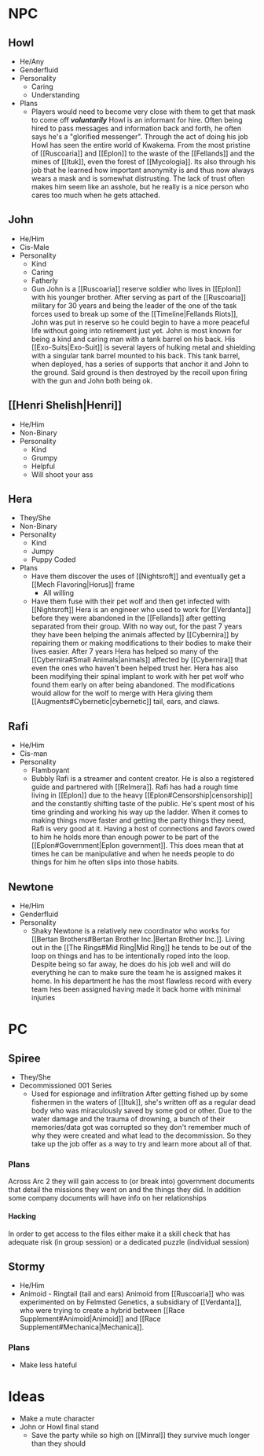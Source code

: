 # NPC
## Howl
- He/Any 
- Genderfluid
- Personality
	- Caring
	- Understanding
- Plans
	- Players would need to become very close with them to get that mask to come off ***voluntarily***
Howl is an informant for hire. Often being hired to pass messages and information back and forth, he often says he's a "glorified messenger". Through the act of doing his job Howl has seen the entire world of Kwakema. From the most pristine of [[Ruscoaria]] and [[Eplon]] to the waste of the [[Fellands]] and the mines of [[Ituk]], even the forest of [[Mycologia]]. Its also through his job that he learned how important anonymity is and thus now always wears a mask and is somewhat distrusting. The lack of trust often makes him seem like an asshole, but he really is a nice person who cares too much when he gets attached.
## John
- He/Him
- Cis-Male
- Personality
	- Kind
	- Caring
	- Fatherly
	- Gun
John is a [[Ruscoaria]] reserve soldier who lives in [[Eplon]] with his younger brother. After serving as part of the [[Ruscoaria]] military for 30 years and being the leader of the one of the task forces used to break up some of the [[Timeline|Fellands Riots]], John was put in reserve so he could begin to have a more peaceful life without going into retirement just yet.
John is most known for being a kind and caring man with a tank barrel on his back. His [[Exo-Suits|Exo-Suit]] is several layers of hulking metal and shielding with a singular tank barrel mounted to his back. This tank barrel, when deployed, has a series of supports that anchor it and John to the ground. Said ground is then destroyed by the recoil upon firing with the gun and John both being ok.
## [[Henri Shelish|Henri]]
- He/Him
- Non-Binary
- Personality
	- Kind
	- Grumpy
	- Helpful
	- Will shoot your ass
## Hera
- They/She
- Non-Binary
- Personality
	- Kind
	- Jumpy
	- Puppy Coded
- Plans
	- Have them discover the uses of [[Nightsroft]] and eventually get a [[Mech Flavoring|Horus]] frame
		- All willing
	- Have them fuse with their pet wolf and then get infected with [[Nightsroft]]
Hera is an engineer who used to work for [[Verdanta]] before they were abandoned in the [[Fellands]] after getting separated from their group. With no way out, for the past 7 years they have been helping the animals affected by [[Cybernira]] by repairing them or making modifications to their bodies to make their lives easier. After 7 years Hera has helped so many of the [[Cybernira#Small Animals|animals]] affected by [[Cybernira]] that even the ones who haven't been helped trust her.
Hera has also been modifying their spinal implant to work with her pet wolf who found them early on after being abandoned. The modifications would allow for the wolf to merge with Hera giving them [[Augments#Cybernetic|cybernetic]] tail, ears, and claws.
## Rafi
- He/Him
- Cis-man
- Personality
	- Flamboyant
	- Bubbly
Rafi is a streamer and content creator. He is also a registered guide and partnered with [[Relmera]]. Rafi has had a rough time living in [[Eplon]] due to the heavy [[Eplon#Censorship|censorship]] and the constantly shifting taste of the public. He's spent most of his time grinding and working his way up the ladder. 
When it comes to making things move faster and getting the party things they need, Rafi is very good at it. Having a host of connections and favors owed to him he holds more than enough power to be part of the [[Eplon#Government|Eplon government]]. This does mean that at times he can be manipulative and when he needs people to do things for him he often slips into those habits.
## Newtone
- He/Him
- Genderfluid
- Personality
	- Shaky
Newtone is a relatively new coordinator who works for [[Bertan Brothers#Bertan Brother Inc.|Bertan Brother Inc.]]. Living out in the [[The Rings#Mid Ring|Mid Ring]] he tends to be out of the loop on things and has to be intentionally roped into the loop. Despite being so far away, he does do his job well and will do everything he can to make sure the team he is assigned makes it home. In his department he has the most flawless record with every team hes been assigned having made it back home with minimal injuries
# PC
## Spiree
- They/She
- Decommissioned 001 Series
	- Used for espionage and infiltration
After getting fished up by some fishermen in the waters of [[Ituk]], she's written off as a regular dead body who was miraculously saved by some god or other. Due to the water damage and the trauma of drowning, a bunch of their memories/data got was corrupted so they don't remember much of why they were created and what lead to the decommission. So they take up the job offer as a way to try and learn more about all of that.
### Plans
Across Arc 2 they will gain access to (or break into) government documents that detail the missions they went on and the things they did. In addition some company documents will have info on her relationships
#### Hacking
In order to get access to the files either make it a skill check that has adequate risk (in group session) or a dedicated puzzle (individual session)
## Stormy
- He/Him
- Animoid - Ringtail (tail and ears)
Animoid from [[Ruscoaria]] who was experimented on by Felmsted Genetics, a subsidiary of [[Verdanta]], who were trying to create a hybrid between [[Race Supplement#Animoid|Animoid]] and [[Race Supplement#Mechanica|Mechanica]].
### Plans
- Make less hateful


# Ideas
- Make a mute character
- John or Howl final stand
	- Save the party while so high on [[Minral]] they survive much longer than they should